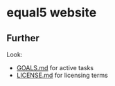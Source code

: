 equal5 website
==============

Further
-------

Look:
 - [GOALS.md](GOALS.md) for active tasks
 - [LICENSE.md](LICENSE.md) for licensing terms
